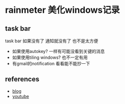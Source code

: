 # rainmeter 美化windows记录

## task bar
task bar 如果没有了 通知就没有了 也不是太方便
- 如果使用autokey? 一样有可能没看到关键的消息
- 如果使用tiling windows? 也不一定有用
- 有gmail的notification 看看能不能抄一下

## references
- [blog](https://christitus.com/theming-windows-with-rainmeter/)
- [youtube](https://www.youtube.com/watch?v=WROzWPK3iw8&t=3s&ab_channel=ChrisTitusTech)
